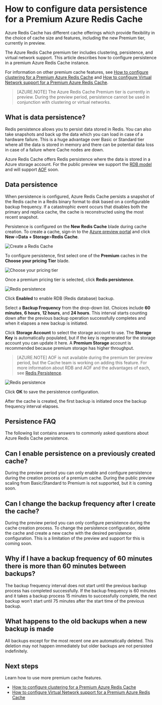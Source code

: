 <properties 
	pageTitle="How to configure data persistence for a Premium Azure Redis Cache" 
	description="Learn how to configure and manage data persistence your Premium tier Azure Redis Cache instances" 
	services="redis-cache" 
	documentationCenter="" 
	authors="steved0x" 
	manager="dwrede" 
	editor=""/>

<tags 
	ms.service="cache" 
	ms.workload="tbd" 
	ms.tgt_pltfrm="cache-redis" 
	ms.devlang="na" 
	ms.topic="article" 
	ms.date="10/01/2015" 
	ms.author="sdanie"/>

# How to configure data persistence for a Premium Azure Redis Cache

Azure Redis Cache has different cache offerings which provide flexibility in the choice of cache size and features, including the new Premium tier, currently in preview.

The Azure Redis Cache premium tier includes clustering, persistence, and virtual network support. This article describes how to configure persistence in a premium Azure Redis Cache instance.

For information on other premium cache features, see [How to configure clustering for a Premium Azure Redis Cache](cache-how-to-premium-clustering.md) and [How to configure Virtual Network support for a Premium Azure Redis Cache](cache-how-to-premium-vnet.md).

>[AZURE.NOTE] The Azure Redis Cache Premium tier is currently in preview. During the preview period, persistence cannot be used in conjunction with clustering or virtual networks.

## What is data persistence?
Redis persistence allows you to persist data stored in Redis. You can also take snapshots and back up the data which you can load in case of a hardware failure. This is a huge advantage over Basic or Standard tier where all the data is stored in memory and there can be potential data loss in case of a failure where Cache nodes are down.

Azure Redis Cache offers Redis persistence where the data is stored in a Azure storage account. For the public preview we support the [RDB model](http://redis.io/topics/persistence) and will support [AOF](http://redis.io/topics/persistence) soon.

## Data persistence
When persistence is configured, Azure Redis Cache persists a snapshot of the Redis cache in a Redis binary format to disk based on a configurable backup frequency. If a catastrophic event occurs that disables both the primary and replica cache, the cache is reconstructed using the most recent snapshot.

Persistence is configured on the **New Redis Cache** blade during cache creation. To create a cache, sign-in to the [Azure preview portal](https://portal.azure.com) and click **New**->**Data + Storage**>**Redis Cache**.

![Create a Redis Cache][redis-cache-new-cache-menu]

To configure persistence, first select one of the **Premium** caches in the **Choose your pricing Tier** blade.

![Choose your pricing tier][redis-cache-premium-pricing-tier]

Once a premium pricing tier is selected, click **Redis persistence**.

![Redis persistence][redis-cache-persistence]

Click **Enabled** to enable RDB (Redis database) backup.

Select a **Backup Frequency** from the drop-down list. Choices include **60 minutes**, **6 hours**, **12 hours**, and **24 hours**. This interval starts counting down after the previous backup operation successfully completes and when it elapses a new backup is initiated.

Click **Storage Account** to select the storage account to use. The **Storage Key** is automatically populated, but if the key is regenerated for the storage account you can update it here. A **Premium Storage** account is recommended because premium storage has higher throughput.

>[AZURE.NOTE] AOF is not available during the premium tier preview period, but the Cache team is working on adding this feature. For more information about RDB and AOF and the advantages of each, see [Redis Persistence](http://redis.io/topics/persistence).

![Redis persistence][redis-cache-persistence-selected]

Click **OK** to save the persistence configuration.

After the cache is created, the first backup is initiated once the backup frequency interval elapses.

## Persistence FAQ

The following list contains answers to commonly asked questions about Azure Redis Cache persistence.

## Can I enable persistence on a previously created cache?

During the preview period you can only enable and configure persistence during the creation process of a premium cache. During the public preview scaling from Basic/Standard to Premium is not supported, but it is coming soon.

## Can I change the backup frequency after I create the cache?

During the preview period you can only configure persistence during the cache creation process. To change the persistence configuration, delete the cache and create a new cache with the desired persistence configuration. This is a limitation of the preview and support for this is coming soon.

## Why if I have a backup frequency of 60 minutes there is more than 60 minutes between backups?

The backup frequency interval does not start until the previous backup process has completed successfully. If the backup frequency is 60 minutes and it takes a backup process 15 minutes to successfully complete, the next backup won't start until 75 minutes after the start time of the previous backup.

## What happens to the old backups when a new backup is made

All backups except for the most recent one are automatically deleted. This deletion may not happen immediately but older backups are not persisted indefinitely.

## Next steps
Learn how to use more premium cache features.

-	[How to configure clustering for a Premium Azure Redis Cache](cache-how-to-premium-clustering.md)
-	[How to configure Virtual Network support for a Premium Azure Redis Cache](cache-how-to-premium-vnet.md)
  
<!-- IMAGES -->

[redis-cache-new-cache-menu]: ./media/cache-how-to-premium-persistence/redis-cache-new-cache-menu.png

[redis-cache-premium-pricing-tier]: ./media/cache-how-to-premium-persistence/redis-cache-premium-pricing-tier.png

[redis-cache-persistence]: ./media/cache-how-to-premium-persistence/redis-cache-persistence.png

[redis-cache-persistence-selected]: ./media/cache-how-to-premium-persistence/redis-cache-persistence-selected.png
